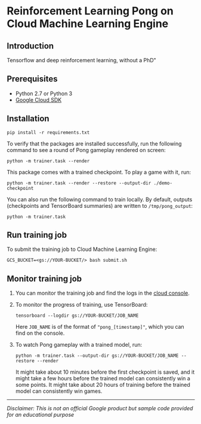 # Reinforcement Learning Pong on Cloud Machine Learning Engine

## Introduction

Tensorflow and deep reinforcement learning, without a PhD" 


## Prerequisites

- Python 2.7 or Python 3
- [Google Cloud SDK](https://cloud.google.com/sdk/downloads#interactive)

## Installation

```
pip install -r requirements.txt
```

To verify that the packages are installed successfully, run the following command to see a round of Pong gameplay rendered on screen:

```
python -m trainer.task --render
```

This package comes with a trained checkpoint.  To play a game with it, run:

```
python -m trainer.task --render --restore --output-dir ./demo-checkpoint
```

You can also run the following command to train locally.
By default, outputs (checkpoints and TensorBoard summaries) are written to `/tmp/pong_output`:

```
python -m trainer.task
```

## Run training job

To submit the training job to Cloud Machine Learning Engine:

```
GCS_BUCKET=<gs://YOUR-BUCKET/> bash submit.sh
```


## Monitor training job

1. You can monitor the training job and find the logs in the [cloud console](https://console.cloud.google.com/mlengine/jobs).

1. To monitor the progress of training, use TensorBoard:

    ```
    tensorboard --logdir gs://YOUR-BUCKET/JOB_NAME
    ```

    Here `JOB_NAME` is of the format of `"pong_[timestamp]"`, which you can find on the console.

1. To watch Pong gameplay with a trained model, run:

    ```
    python -m trainer.task --output-dir gs://YOUR-BUCKET/JOB_NAME --restore --render
    ```

    It might take about 10 minutes before the first checkpoint is saved, and it might take a few hours before the trained model can consistently win a some points.  It might take about 20 hours of training before the trained model can consistently win games.

---
    
*Disclaimer: This is not an official Google product but sample code provided for an educational purpose*


